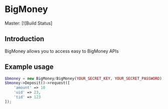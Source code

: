 BigMoney
=================

Master: [![Build Status]

Introduction
------------
BigMoney allows you to access easy to BigMoney APIs

Example usage
-------------
```php
$bmoney = new BigMoney/BigMoney(YOUR_SECRET_KEY, YOUR_SECRET_PASSWORD);
$bmoney->Deposit()->request([
	'amount' => 10
	'uid' => 23,
	'tid' => 123
]);
```
